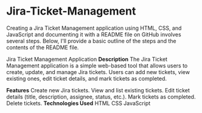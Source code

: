 # Jira-Ticket-Management
Creating a Jira Ticket Management application using HTML, CSS, and JavaScript and documenting it with a README file on GitHub involves several steps. Below, I'll provide a basic outline of the steps and the contents of the README file.

Jira Ticket Management Application
**Description**
The Jira Ticket Management application is a simple web-based tool that allows users to create, update, and manage Jira tickets. Users can add new tickets, view existing ones, edit ticket details, and mark tickets as completed.

**Features**
Create new Jira tickets.
View and list existing tickets.
Edit ticket details (title, description, assignee, status, etc.).
Mark tickets as completed.
Delete tickets.
**Technologies Used**
HTML
CSS
JavaScript
